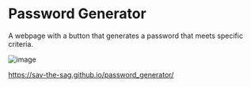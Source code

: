 # Password Generator

A webpage with a button that generates a password that meets specific criteria.

![image](https://github.com/sav-the-sag/password_generator/assets/144732796/5e30ec11-e3e7-4e8b-9b94-fd110eea278b)

https://sav-the-sag.github.io/password_generator/
